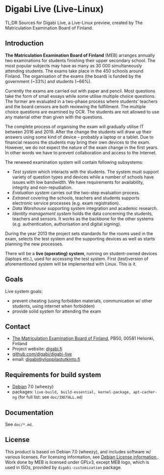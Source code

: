 Digabi Live (Live-Linux)
================================
TL;DR Sources for Digabi Live, a Live-Linux preview, created by The Matriculation Examination Board of Finland.


## Introduction
**The Matriculation Examination Board of Finland** (MEB) arranges annually two examinations for students finishing their upper secondary school. The most popular subjects may have as many as 30 000 simultaneously attending students. The exams take place in the 450 schools around Finland. The organisation of the exams (the board) is funded by the government (~33%) and students (~66%).

Currently the exams are carried out with paper and pencil. Most questions take the form of small essays while some utilise multiple choice questions. The former are evaluated in a two-phase process where students’ teachers and the board censors are both reviewing the fulfillment. The multiple choice questions are examined by OCR. The students are not allowed to use any material other than given with the questions.

The complete process of organising the exam will gradually utilise IT between 2016 and 2019. After the change the students will draw up their answers using some kind of device – probably a laptop or a tablet. Due to financial reasons the students may bring their own devices to the exam. However, we do not expect the nature of the exam change in the first years. In other words we have to prevent collaboration and access to the Internet.

 

The renewed examination system will contain following subsystems:

 * *Test system* which interacts with the students. The system must support variety of question types and devices while a number of schools have issues with low bandwidth. We have requirements for availability, integrity and non-repudiation.
 * *Evaluation system* carries out the two-step evaluation process.
 * *Extranet* covering the schools, teachers and students supports electronic service processes (e.g. exam registration).
 * *Data Warehouse* supporting system integration and academic research.
 * *Identity management system* holds the data concerning the students, teachers and sensors. It works as the backbone for the other systems (e.g. authentication, authorisation and digital signing).

During the year 2013 the project sets standards for the rooms used in the exam, selects the test system and the supporting devices as well as starts planning the new processes.

There will be a **live (operating) system**, running on student-owned devices (laptops etc.), used for accessing the test system. First (test)version of aforementioned system will be implemented with Linux. This is it.


## Goals
Live system goals:

 * prevent cheating (using forbidden materials, communication w/ other students, using internet when forbidden)
 * provide solid system for attending the exam


## Contact
 * [The Matriculation Examination Board of Finland](http://www.ylioppilastutkinto.fi/), PB50, 00581 Helsinki, Finland
 * Project website: [digabi.fi](http://digabi.fi/)
 * [github.com/digabi/digabi-live](https://github.com/digabi/digabi-live)
 * email: [digabi@ylioppilastutkinto.fi](mailto:digabi@ylioppilastutkinto.fi)


## Requirements for build system
 * [Debian](http://www.debian.org/) 7.0 (wheezy)
 * packages: `live-build, build-essential, kernel-package, apt-cacher-ng` (for full list: see `doc/INSTALL.md`)


## Documentation
See `doc/*.md`.


## License
This product is based on Debian 7.0 (wheezy), and includes software w/ various licenses. For licensing information, see [Debian License information ](http://www.debian.org/legal/licenses/). Work done by MEB is licensed under GPLv3, except MEB logo, which is used in ISOs, provided by `digabi-customization` package.
